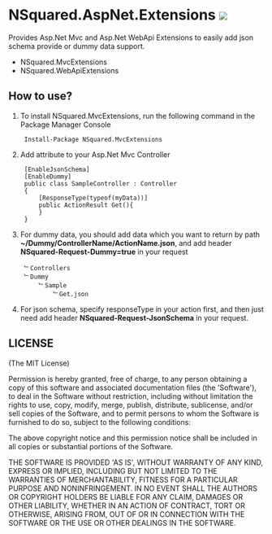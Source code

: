 # NSquared.AspNet.Extensions [![](https://api.travis-ci.org/91mai/NSquared.AspNet.Extensions.png?branch=master)](https://travis-ci.org/91mai/NSquared.AspNet.Extensions)

Provides Asp.Net Mvc and Asp.Net WebApi Extensions to easily add json schema provide or dummy data support.

*  NSquared.MvcExtensions
*  NSquared.WebApiExtensions

## How to use?

1. To install NSquared.MvcExtensions, run the following command in the Package Manager Console

		Install-Package NSquared.MvcExtensions

1. Add attribute to your Asp.Net Mvc Controller

		[EnableJsonSchema]
    	[EnableDummy]
    	public class SampleController : Controller
    	{
			[ResponseType(typeof(myData))]
			public ActionResult Get(){
			}
		}

1. For dummy data, you should add data which you want to return by path **~/Dummy/ControllerName/ActionName.json**, and add header **NSquared-Request-Dummy=true** in your request

		﹂Controllers
		﹂Dummy
			﹂Sample
				﹂Get.json

1. For json schema, specify responseType in your action first, and then just need add header **NSquared-Request-JsonSchema** in your request.

## LICENSE

(The MIT License)

Permission is hereby granted, free of charge, to any person obtaining a copy of this software and associated documentation files (the 'Software'), to deal in the Software without restriction, including without limitation the rights to use, copy, modify, merge, publish, distribute, sublicense, and/or sell copies of the Software, and to permit persons to whom the Software is furnished to do so, subject to the following conditions:

The above copyright notice and this permission notice shall be included in all copies or substantial portions of the Software.

THE SOFTWARE IS PROVIDED 'AS IS', WITHOUT WARRANTY OF ANY KIND, EXPRESS OR IMPLIED, INCLUDING BUT NOT LIMITED TO THE WARRANTIES OF MERCHANTABILITY, FITNESS FOR A PARTICULAR PURPOSE AND NONINFRINGEMENT. IN NO EVENT SHALL THE AUTHORS OR COPYRIGHT HOLDERS BE LIABLE FOR ANY CLAIM, DAMAGES OR OTHER LIABILITY, WHETHER IN AN ACTION OF CONTRACT, TORT OR OTHERWISE, ARISING FROM, OUT OF OR IN CONNECTION WITH THE SOFTWARE OR THE USE OR OTHER DEALINGS IN THE SOFTWARE.